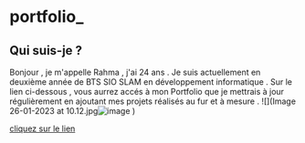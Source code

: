 # portfolio_
## Qui suis-je ?

Bonjour , je m'appelle Rahma , j'ai 24 ans .
Je suis actuellement en deuxième année de BTS SIO SLAM en développement informatique .
Sur le lien ci-dessous , vous aurrez accés à mon Portfolio que je mettrais à jour régulièrement en ajoutant mes projets réalisés au fur et à mesure .
![](Image 26-01-2023 at 10.12.jpg![image](https://user-images.githubusercontent.com/47861630/214799199-bfc11cfd-404b-46af-837f-abee2db7883c.png)
)

[cliquez sur le lien](https://rahmahamdi.github.io/portfolio_/)
